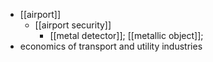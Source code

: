 - [[airport]]
    - [[airport security]]
        - [[metal detector]]; [[metallic object]];
- economics of transport and utility industries 
